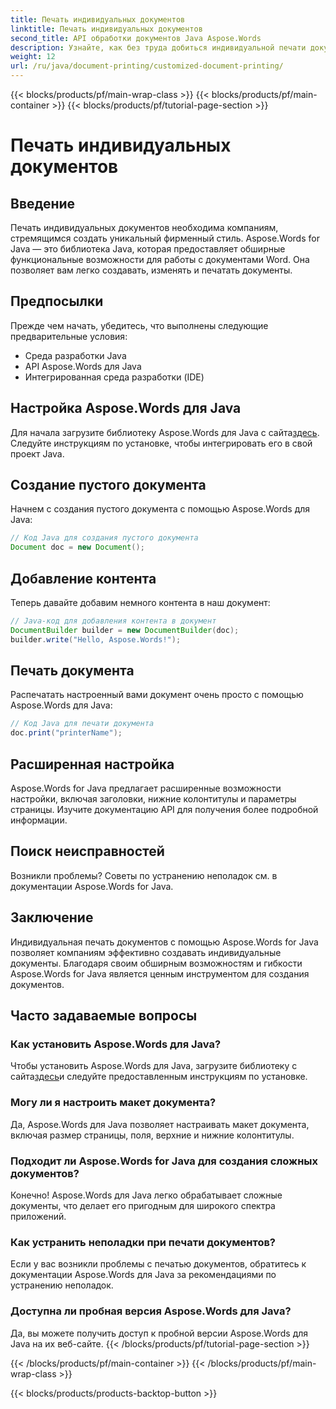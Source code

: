 ```yaml
---
title: Печать индивидуальных документов
linktitle: Печать индивидуальных документов
second_title: API обработки документов Java Aspose.Words
description: Узнайте, как без труда добиться индивидуальной печати документов с помощью Aspose.Words для Java. Это пошаговое руководство охватывает все от настройки до расширенной настройки.
weight: 12
url: /ru/java/document-printing/customized-document-printing/
---
```


{{< blocks/products/pf/main-wrap-class >}}
{{< blocks/products/pf/main-container >}}
{{< blocks/products/pf/tutorial-page-section >}}

# Печать индивидуальных документов


## Введение

Печать индивидуальных документов необходима компаниям, стремящимся создать уникальный фирменный стиль. Aspose.Words for Java — это библиотека Java, которая предоставляет обширные функциональные возможности для работы с документами Word. Она позволяет вам легко создавать, изменять и печатать документы.

## Предпосылки

Прежде чем начать, убедитесь, что выполнены следующие предварительные условия:

- Среда разработки Java
- API Aspose.Words для Java
- Интегрированная среда разработки (IDE)

## Настройка Aspose.Words для Java

 Для начала загрузите библиотеку Aspose.Words для Java с сайта[здесь](https://releases.aspose.com/words/java/). Следуйте инструкциям по установке, чтобы интегрировать его в свой проект Java.

## Создание пустого документа

Начнем с создания пустого документа с помощью Aspose.Words для Java:

```java
// Код Java для создания пустого документа
Document doc = new Document();
```

## Добавление контента

Теперь давайте добавим немного контента в наш документ:

```java
// Java-код для добавления контента в документ
DocumentBuilder builder = new DocumentBuilder(doc);
builder.write("Hello, Aspose.Words!");
```

## Печать документа

Распечатать настроенный вами документ очень просто с помощью Aspose.Words для Java:

```java
// Код Java для печати документа
doc.print("printerName");
```

## Расширенная настройка

Aspose.Words for Java предлагает расширенные возможности настройки, включая заголовки, нижние колонтитулы и параметры страницы. Изучите документацию API для получения более подробной информации.

## Поиск неисправностей

Возникли проблемы? Советы по устранению неполадок см. в документации Aspose.Words for Java.

## Заключение

Индивидуальная печать документов с помощью Aspose.Words for Java позволяет компаниям эффективно создавать индивидуальные документы. Благодаря своим обширным возможностям и гибкости Aspose.Words for Java является ценным инструментом для создания документов.

## Часто задаваемые вопросы

### Как установить Aspose.Words для Java?

 Чтобы установить Aspose.Words для Java, загрузите библиотеку с сайта[здесь](https://releases.aspose.com/words/java/)и следуйте предоставленным инструкциям по установке.

### Могу ли я настроить макет документа?

Да, Aspose.Words для Java позволяет настраивать макет документа, включая размер страницы, поля, верхние и нижние колонтитулы.

### Подходит ли Aspose.Words for Java для создания сложных документов?

Конечно! Aspose.Words для Java легко обрабатывает сложные документы, что делает его пригодным для широкого спектра приложений.

### Как устранить неполадки при печати документов?

Если у вас возникли проблемы с печатью документов, обратитесь к документации Aspose.Words для Java за рекомендациями по устранению неполадок.

### Доступна ли пробная версия Aspose.Words для Java?

Да, вы можете получить доступ к пробной версии Aspose.Words для Java на их веб-сайте.
{{< /blocks/products/pf/tutorial-page-section >}}

{{< /blocks/products/pf/main-container >}}
{{< /blocks/products/pf/main-wrap-class >}}

{{< blocks/products/products-backtop-button >}}
